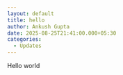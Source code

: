 ```yaml
---
layout: default
title: hello
author: Ankush Gupta
date: 2025-08-25T21:41:00.000+05:30
categories:
  - Updates
---
```

Hello world
